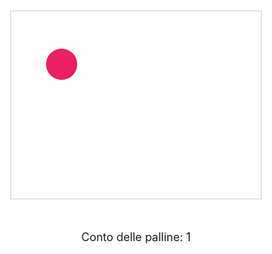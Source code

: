 

<div style="position: relative; height: 300px; width: 400px; margin: 50px auto; overflow: hidden; border: 1px solid #ccc;" id="ball-container">
    <div class="ball" onclick="duplicateBall(this)"></div>
</div>
<div id="counter" style="text-align: center; font-size: 18px; margin-top: 10px;">
    Conto delle palline: <span id="ball-count">1</span>
</div>

<style>
    .ball {
        width: 50px;
        height: 50px;
        background-color: #e92063;
        border-radius: 50%;
        position: absolute;
        top: 0;
        left: 50%;
        transform: translateX(-50%);
        cursor: pointer;
        animation: circularMove 4s infinite ease-in-out;
    }

    /* Initial circular movement pattern for the first ball */
    @keyframes circularMove {
        0% { top: 20%; left: 20%; }
        25% { top: 20%; left: 80%; }
        50% { top: 80%; left: 80%; }
        75% { top: 80%; left: 20%; }
        100% { top: 20%; left: 20%; }
    }

    /* Random bounce animations for duplicated balls */
    @keyframes randomBounce {
        0% { transform: translate(0, 0); }
        25% { transform: translate(40px, -60px); }
        50% { transform: translate(-50px, 50px); }
        75% { transform: translate(30px, 70px); }
        100% { transform: translate(0, 0); }
    }
</style>

<script>
    let ballCount = 1; // Start with 1 since the initial ball is already in place

    function updateCounter() {
        document.getElementById('ball-count').innerText = ballCount;
    }

    function duplicateBall(originalBall) {
        // Clone the ball element
        const newBall = originalBall.cloneNode(true);
        
        // Randomize size and color for each new ball
        newBall.style.width = `${20 + Math.random() * 50}px`;
        newBall.style.height = newBall.style.width;
        newBall.style.backgroundColor = `#${Math.floor(Math.random() * 16777215).toString(16)}`;

        // Set a random position within the container for the new ball
        newBall.style.top = `${Math.random() * 80}%`;
        newBall.style.left = `${Math.random() * 80}%`;

        // Set a unique random bounce animation duration
        const randomDuration = 2 + Math.random() * 3;
        newBall.style.animation = `randomBounce ${randomDuration}s infinite alternate ease-in-out`;

        // Append the new ball to the container
        document.getElementById('ball-container').appendChild(newBall);

        // Add the same onclick function to the new ball so it can duplicate itself
        newBall.onclick = function() { duplicateBall(newBall); };

        // Update the counter
        ballCount++;
        updateCounter();
    }
</script>
